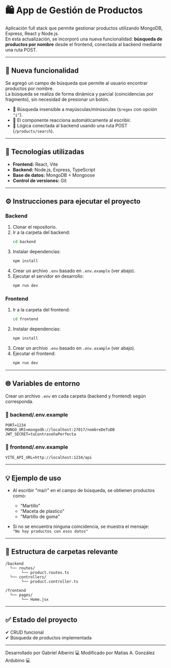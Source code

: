 # 🛍️ App de Gestión de Productos

Aplicación full stack que permite gestionar productos utilizando MongoDB, Express, React y Node.js.  
En esta actualización, se incorporó una nueva funcionalidad: **búsqueda de productos por nombre** desde el frontend, conectada al backend mediante una ruta POST.

---

## 🚀 Nueva funcionalidad

Se agregó un campo de búsqueda que permite al usuario encontrar productos por nombre.  
La búsqueda se realiza de forma dinámica y parcial (coincidencias por fragmento), sin necesidad de presionar un botón.

- 🔎 Búsqueda insensible a mayúsculas/minúsculas (`$regex` con opción `"i"`).
- 🔁 El componente reacciona automáticamente al escribir.
- 🧠 Lógica conectada al backend usando una ruta POST (`/products/search`).

---

## 🧱 Tecnologías utilizadas

- **Frontend:** React, Vite
- **Backend:** Node.js, Express, TypeScript
- **Base de datos:** MongoDB + Mongoose
- **Control de versiones:** Git

---

## ⚙️ Instrucciones para ejecutar el proyecto

### Backend

1. Clonar el repositorio.
2. Ir a la carpeta del backend:  
   ```bash
   cd backend
   ```
3. Instalar dependencias:  
   ```bash
   npm install
   ```
4. Crear un archivo `.env` basado en `.env.example` (ver abajo).
5. Ejecutar el servidor en desarrollo:  
   ```bash
   npm run dev
   ```

### Frontend

1. Ir a la carpeta del frontend:  
   ```bash
   cd frontend
   ```
2. Instalar dependencias:  
   ```bash
   npm install
   ```
3. Crear un archivo `.env` basado en `.env.example` (ver abajo).
4. Ejecutar el frontend:  
   ```bash
   npm run dev
   ```

---

## 🌐 Variables de entorno

Crear un archivo `.env` en cada carpeta (backend y frontend) según corresponda.

### 📁 backend/.env.example
```env
PORT=1234
MONGO_URI=mongodb://localhost:27017/nombreDeTuDB
JWT_SECRET=tuContraseñaPerfecta
```

### 📁 frontend/.env.example
```env
VITE_API_URL=http://localhost:1234/api
```

---

## 💡 Ejemplo de uso

- Al escribir "ma/r" en el campo de búsqueda, se obtienen productos como:  
  - "Martillo"
  - "Maceta de plastico"
  - "Martillo de goma"

- Si no se encuentra ninguna coincidencia, se muestra el mensaje:  
  `"No hay productos con esos datos"`

---

## 📁 Estructura de carpetas relevante

```
/backend
  └── routes/
       └── product.routes.ts
  └── controllers/
       └── product.controller.ts

/frontend
  └── pages/
       └── Home.jsx
```

---

## ✅ Estado del proyecto

✔ CRUD funcional  
✔ Búsqueda de productos implementada  

---

Desarrollado por Gabriel Alberini 💻
Modificado por Matías A. González Ardubino 💻